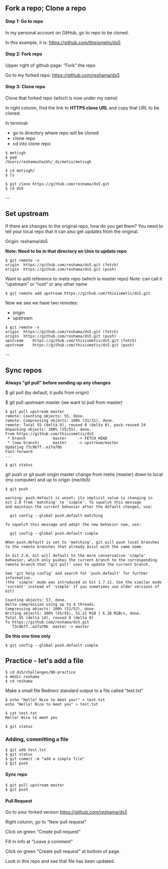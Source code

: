 ## Fork a repo; Clone a repo

#### Step 1:  Go to repo
In my personal account on GitHub, go to repo to be cloned.

In this example, it is:  https://github.com/thisismetis/ds5

#### Step 2:  Fork repo
Upper right of github page:  "Fork" the repo

Go to my forked repo: https://github.com/reshama/ds5
 
#### Step 3:  Clone repo
Clone that forked repo (which is now under my name)

In right column, find the link to **HTTPS clone URL** and copy that URL to be cloned.

In terminal: 
* go to directory where repo will be cloned
* clone repo
* cd into clone repo
```
$ metisgh
$ pwd
/Users/reshamashaikh/_ds/metis/metisgh

$ cd metisgh/
$ ls

$ git clone https://github.com/reshama/ds5.git
$ cd ds5
```
--
## Set upstream

If there are changes to the original repo, how do you get them?  You need to tell your local repo that it can also get updates from the original.

Origin:  reshama/ds5

**Note:  Need to be in that directory on Unix to update repo**
```
$ git remote -v
origin	https://github.com/reshama/ds5.git (fetch)
origin	https://github.com/reshama/ds5.git (push)
```

Want to add reference to metis repo (which is master repo)
Note:  can call it “upstream” or “root” or any other name
```
$ git remote add upstream https://github.com/thisismetis/ds5.git
```

Now we see we have two remotes: 
* origin
* upstream
```
$ git remote -v
origin	https://github.com/reshama/ds5.git (fetch)
origin	https://github.com/reshama/ds5.git (push)
upstream	https://github.com/thisismetis/ds5.git (fetch)
upstream	https://github.com/thisismetis/ds5.git (push)
```
--
## Sync repos

**Always "git pull" before sending up any changes**

$ git pull  (by default, it pulls from origin)

$ git pull upstream master (we want to pull from master)

```
$ git pull upstream master
remote: Counting objects: 55, done.
remote: Compressing objects: 100% (31/31), done.
remote: Total 55 (delta 9), reused 0 (delta 0), pack-reused 24
Unpacking objects: 100% (55/55), done.
From https://github.com/thisismetis/ds5
 * branch            master     -> FETCH_HEAD
 * [new branch]      master     -> upstream/master
Updating 73c9b7f..e2fa70b
Fast-forward
...
```
`$ git status`

git push or git push origin master
change from metis (master) down to local (my computer) and up to origin (me/ds5)

`$ git push`
```
warning: push.default is unset; its implicit value is changing in
Git 2.0 from 'matching' to 'simple'. To squelch this message
and maintain the current behavior after the default changes, use:

  git config --global push.default matching

To squelch this message and adopt the new behavior now, use:

  git config --global push.default simple

When push.default is set to 'matching', git will push local branches
to the remote branches that already exist with the same name.

In Git 2.0, Git will default to the more conservative 'simple'
behavior, which only pushes the current branch to the corresponding
remote branch that 'git pull' uses to update the current branch.

See 'git help config' and search for 'push.default' for further information.
(the 'simple' mode was introduced in Git 1.7.11. Use the similar mode
'current' instead of 'simple' if you sometimes use older versions of Git)

Counting objects: 57, done.
Delta compression using up to 4 threads.
Compressing objects: 100% (52/52), done.
Writing objects: 100% (55/55), 51.21 MiB | 6.26 MiB/s, done.
Total 55 (delta 14), reused 0 (delta 0)
To https://github.com/reshama/ds5.git
   73c9b7f..e2fa70b  master -> master

```

**Do this one time only**

`$ git config --global push.default simple`

## Practice - let's add a file
```
$ cd ds5/challenges/00-practice
$ mkdir reshama
$ cd reshama
```

Make a small file
Redirect standard output to a file called “text.txt”
```
$ echo "Hello! Nice to meet you!" > test.txt
echo "Hello! Nice to meet you" > test.txt

$ cat test.txt 
Hello! Nice to meet you

$ git status
```

### Adding, committing a file
```
$ git add test.txt 
$ git status
$ git commit -m "add a simple file"
$ git push
```

#### Sync repo
```
$ git pull upstream master
$ git push
```

#### Pull Request

Go to your forked version
https://github.com/reshama/ds5

Right column, go to "New pull request"

Click on green "Create pull request"

Fill in info at "Leave a comment"

Click on green "Create pull request" at bottom of page.

Look in this repo and see that file has been updated.










